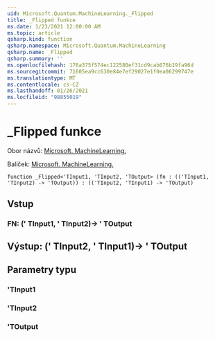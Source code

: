 ```yaml
---
uid: Microsoft.Quantum.MachineLearning._Flipped
title: _Flipped funkce
ms.date: 1/23/2021 12:00:00 AM
ms.topic: article
qsharp.kind: function
qsharp.namespace: Microsoft.Quantum.MachineLearning
qsharp.name: _Flipped
qsharp.summary: ''
ms.openlocfilehash: 176a375f574ec122580ef31cd9cab076b19fa96d
ms.sourcegitcommit: 71605ea9cc630e84e7ef29027e1f0ea06299747e
ms.translationtype: MT
ms.contentlocale: cs-CZ
ms.lasthandoff: 01/26/2021
ms.locfileid: "98855019"
---
```

# <a name="_flipped-function"></a>_Flipped funkce

Obor názvů: [Microsoft. MachineLearning.](xref:Microsoft.Quantum.MachineLearning)

Balíček: [Microsoft. MachineLearning.](https://nuget.org/packages/Microsoft.Quantum.MachineLearning)




```qsharp
function _Flipped<'TInput1, 'TInput2, 'TOutput> (fn : (('TInput1, 'TInput2) -> 'TOutput)) : (('TInput2, 'TInput1) -> 'TOutput)
```


## <a name="input"></a>Vstup

### <a name="fn--tinput1tinput2---toutput"></a>FN: (' TInput1, ' TInput2)-> ' TOutput





## <a name="output--tinput2tinput1---toutput"></a>Výstup: (' TInput2, ' TInput1)-> ' TOutput



## <a name="type-parameters"></a>Parametry typu

### <a name="tinput1"></a>'TInput1


### <a name="tinput2"></a>'TInput2


### <a name="toutput"></a>'TOutput

